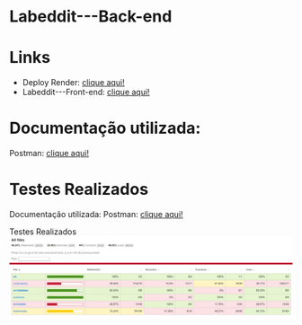 # Labeddit---Back-end

# Links
- Deploy Render: [clique aqui!](https://) 
- Labeddit---Front-end: [clique aqui!](https://github.com/Mascariep/Labeddit---Front-end)

# Documentação utilizada:
Postman: [clique aqui!]('')

# Testes Realizados
Documentação utilizada:
Postman: [clique aqui!]('')

Testes Realizados
![Preview](./img/coverage.png)